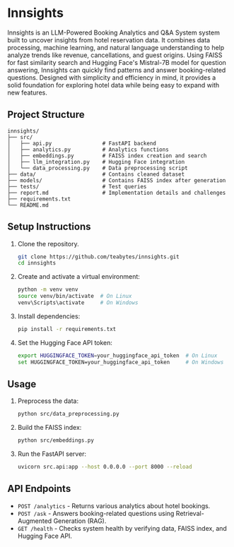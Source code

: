 # Innsights

Innsights is an LLM-Powered Booking Analytics and Q&A System system built to uncover insights from hotel reservation data. It combines data processing, machine learning, and natural language understanding to help analyze trends like revenue, cancellations, and guest origins. Using FAISS for fast similarity search and Hugging Face's Mistral-7B model for question answering, Innsights can quickly find patterns and answer booking-related questions. Designed with simplicity and efficiency in mind, it provides a solid foundation for exploring hotel data while being easy to expand with new features.


## Project Structure
```
innsights/
├── src/                      
│   ├── api.py                # FastAPI backend
│   ├── analytics.py          # Analytics functions
│   ├── embeddings.py         # FAISS index creation and search
│   ├── llm_integration.py    # Hugging Face integration
│   └── data_processing.py    # Data preprocessing script
├── data/                     # Contains cleaned dataset
├── models/                   # Contains FAISS index after generation
├── tests/                    # Test queries
├── report.md                 # Implementation details and challenges
├── requirements.txt          
└── README.md                 
```

## Setup Instructions
1. Clone the repository.
   ```bash
   git clone https://github.com/teabytes/innsights.git
   cd innsights
   ```
2. Create and activate a virtual environment:
   ```bash
   python -m venv venv
   source venv/bin/activate  # On Linux
   venv\Scripts\activate     # On Windows
   ```
3. Install dependencies:
   ```bash
   pip install -r requirements.txt
   ```
4. Set the Hugging Face API token:
   ```bash
   export HUGGINGFACE_TOKEN=your_huggingface_api_token  # On Linux
   set HUGGINGFACE_TOKEN=your_huggingface_api_token     # On Windows
   ```

## Usage
1. Preprocess the data:
   ```bash
   python src/data_preprocessing.py
   ```
2. Build the FAISS index:
   ```bash
   python src/embeddings.py
   ```
3. Run the FastAPI server:
   ```bash
   uvicorn src.api:app --host 0.0.0.0 --port 8000 --reload
   ```

## API Endpoints
- `POST /analytics` - Returns various analytics about hotel bookings.
- `POST /ask` - Answers booking-related questions using Retrieval-Augmented Generation (RAG).
- `GET /health` - Checks system health by verifying data, FAISS index, and Hugging Face API.
